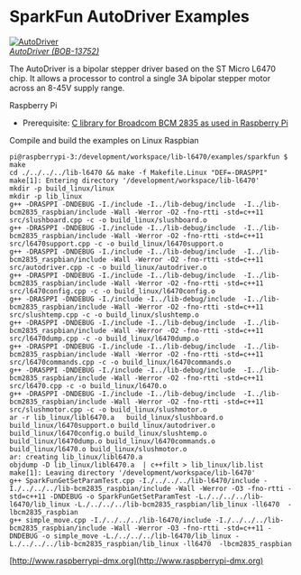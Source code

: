SparkFun AutoDriver Examples
==========
[![AutoDriver](https://dlnmh9ip6v2uc.cloudfront.net/images/products/1/1/6/1/1/11611-01_medium.jpg)  
*AutoDriver (BOB-13752)*](https://www.sparkfun.com/products/13752)

The AutoDriver is a bipolar stepper driver based on the ST Micro L6470 chip.
It allows a processor to control a single 3A bipolar stepper motor across an 8-45V supply range.

Raspberry Pi 

- Prerequisite: [C library for Broadcom BCM 2835 as used in Raspberry Pi](http://www.airspayce.com/mikem/bcm2835/)

Compile and build the examples on Linux Raspbian

	pi@raspberrypi-3:/development/workspace/lib-l6470/examples/sparkfun $ make
	cd ./../../../lib-l6470 && make -f Makefile.Linux "DEF=-DRASPPI"
	make[1]: Entering directory '/development/workspace/lib-l6470'
	mkdir -p build_linux/linux
	mkdir -p lib_linux
	g++ -DRASPPI -DNDEBUG -I./include -I../lib-debug/include  -I../lib-bcm2835_raspbian/include -Wall -Werror -O2 -fno-rtti -std=c++11 src/slushboard.cpp -c -o build_linux/slushboard.o
	g++ -DRASPPI -DNDEBUG -I./include -I../lib-debug/include  -I../lib-bcm2835_raspbian/include -Wall -Werror -O2 -fno-rtti -std=c++11 src/l6470support.cpp -c -o build_linux/l6470support.o
	g++ -DRASPPI -DNDEBUG -I./include -I../lib-debug/include  -I../lib-bcm2835_raspbian/include -Wall -Werror -O2 -fno-rtti -std=c++11 src/autodriver.cpp -c -o build_linux/autodriver.o
	g++ -DRASPPI -DNDEBUG -I./include -I../lib-debug/include  -I../lib-bcm2835_raspbian/include -Wall -Werror -O2 -fno-rtti -std=c++11 src/l6470config.cpp -c -o build_linux/l6470config.o
	g++ -DRASPPI -DNDEBUG -I./include -I../lib-debug/include  -I../lib-bcm2835_raspbian/include -Wall -Werror -O2 -fno-rtti -std=c++11 src/slushtemp.cpp -c -o build_linux/slushtemp.o
	g++ -DRASPPI -DNDEBUG -I./include -I../lib-debug/include  -I../lib-bcm2835_raspbian/include -Wall -Werror -O2 -fno-rtti -std=c++11 src/l6470dump.cpp -c -o build_linux/l6470dump.o
	g++ -DRASPPI -DNDEBUG -I./include -I../lib-debug/include  -I../lib-bcm2835_raspbian/include -Wall -Werror -O2 -fno-rtti -std=c++11 src/l6470commands.cpp -c -o build_linux/l6470commands.o
	g++ -DRASPPI -DNDEBUG -I./include -I../lib-debug/include  -I../lib-bcm2835_raspbian/include -Wall -Werror -O2 -fno-rtti -std=c++11 src/l6470.cpp -c -o build_linux/l6470.o
	g++ -DRASPPI -DNDEBUG -I./include -I../lib-debug/include  -I../lib-bcm2835_raspbian/include -Wall -Werror -O2 -fno-rtti -std=c++11 src/slushmotor.cpp -c -o build_linux/slushmotor.o
	ar -r lib_linux/libl6470.a   build_linux/slushboard.o build_linux/l6470support.o build_linux/autodriver.o build_linux/l6470config.o build_linux/slushtemp.o build_linux/l6470dump.o build_linux/l6470commands.o build_linux/l6470.o build_linux/slushmotor.o
	ar: creating lib_linux/libl6470.a
	objdump -D lib_linux/libl6470.a  | c++filt > lib_linux/lib.list
	make[1]: Leaving directory '/development/workspace/lib-l6470'
	g++ SparkFunGetSetParamTest.cpp -I./../../../lib-l6470/include -I./../../../lib-bcm2835_raspbian/include -Wall -Werror -O3 -fno-rtti -std=c++11 -DNDEBUG -o SparkFunGetSetParamTest -L./../../../lib-l6470/lib_linux -L./../../../lib-bcm2835_raspbian/lib_linux -ll6470  -lbcm2835_raspbian
	g++ simple_move.cpp -I./../../../lib-l6470/include -I./../../../lib-bcm2835_raspbian/include -Wall -Werror -O3 -fno-rtti -std=c++11 -DNDEBUG -o simple_move -L./../../../lib-l6470/lib_linux -L./../../../lib-bcm2835_raspbian/lib_linux -ll6470  -lbcm2835_raspbian


[http://www.raspberrypi-dmx.org](http://www.raspberrypi-dmx.org)
